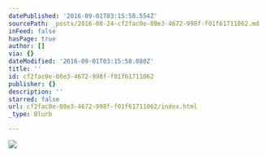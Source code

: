 ```yaml
---
datePublished: '2016-09-01T03:15:58.554Z'
sourcePath: _posts/2016-08-24-cf2fac0e-08e3-4672-998f-f01f61711062.md
inFeed: false
hasPage: true
author: []
via: {}
dateModified: '2016-09-01T03:15:58.080Z'
title: ''
id: cf2fac0e-08e3-4672-998f-f01f61711062
publisher: {}
description: ''
starred: false
url: cf2fac0e-08e3-4672-998f-f01f61711062/index.html
_type: Blurb

---
```

![](https://the-grid-user-content.s3-us-west-2.amazonaws.com/3237b9b7-54d5-4b25-9572-3407087da0d1.jpg)